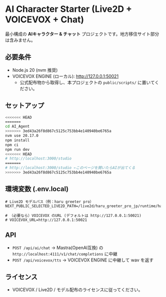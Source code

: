 # AI Character Starter (Live2D + VOICEVOX + Chat)

最小構成の **AIキャラクター & チャット** プロジェクトです。地方移住サイト部分は含みません。

## 必要条件
- Node.js 20 (nvm 推奨)
- VOICEVOX ENGINE (ローカル): http://127.0.0.1:50021
  - 公式配布物から取得し、本プロジェクトの `public/scripts/` に置いてください。

## セットアップ
```bash
<<<<<<< HEAD
=======
cd AI_Agent
>>>>>>> 3ed43a26f8d867c5125c753bb4e140940be6765a
nvm use 20.17.0
npm install
npm ci
npm run dev
<<<<<<< HEAD
# http://localhost:3000/studio
=======
# http://localhost:3000/studio ←このページを開いたらAIが出てくる
>>>>>>> 3ed43a26f8d867c5125c753bb4e140940be6765a
```

## 環境変数 (.env.local)
```
# Live2D モデルパス（例：haru greeter pro）
NEXT_PUBLIC_SELECTED_LIVE2D_PATH=/live2d/haru_greeter_pro_jp/runtime/haru_greeter_t05.model3.json

# （必要なら）VOICEVOX のURL (デフォルトは http://127.0.0.1:50021)
# VOICEVOX_URL=http://127.0.0.1:50021
```

## API
- `POST /api/ai/chat` → Mastra(OpenAI互換) の `http://localhost:4111/v1/chat/completions` に中継
- `POST /api/voicevox/tts` → VOICEVOX ENGINE に中継して wav を返す

## ライセンス
- VOICEVOX / Live2D / モデル配布のライセンスに従ってください。
